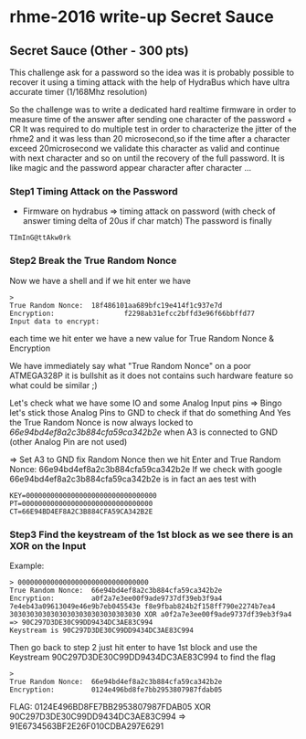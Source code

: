 # rhme-2016 write-up Secret Sauce

<a name="secretsauce"></a>
## Secret Sauce (Other - 300 pts)

This challenge ask for a password so the idea was it is probably possible to recover it using a timing attack with the help of HydraBus which have ultra accurate timer (1/168Mhz resolution)

So the challenge was to write a dedicated hard realtime firmware in order to measure time of the answer after sending one character of the password + CR
It was required to do multiple test in order to characterize the jitter of the rhme2 and it was less than 20 microsecond,so if the time after a character exceed 20microsecond we validate this character as valid and continue with next character and so on until the recovery of the full password.
It is like magic and the password appear character after character ...

### Step1 Timing Attack on the Password
* Firmware on hydrabus => timing attack on password (with check of answer timing delta of 20us if char match)
The password is finally
```
TImInG@ttAkw0rk
```

### Step2 Break the True Random Nonce
Now we have a shell and if we hit enter we have
```
>
True Random Nonce:	18f486101aa689bfc19e414f1c937e7d
Encryption:					f2298ab31efcc2bffd3e96f66bbffd77
Input data to encrypt:
```

each time we hit enter we have a new value for True Random Nonce & Encryption

We have immediately say what "True Random Nonce" on a poor ATMEGA328P it is bullshit as it does not contains such hardware feature so what could be similar ;)

Let's check what we have some IO and some Analog Input pins => Bingo let's stick those Analog Pins to GND to check if that do something 
And Yes the True Random Nonce is now always locked to *66e94bd4ef8a2c3b884cfa59ca342b2e* when A3 is connected to GND (other Analog Pin are not used)

=> Set A3 to GND fix Random Nonce then we hit Enter and True Random Nonce:	66e94bd4ef8a2c3b884cfa59ca342b2e
If we check with google 66e94bd4ef8a2c3b884cfa59ca342b2e is in fact an aes test with
```
KEY=00000000000000000000000000000000
PT=00000000000000000000000000000000
CT=66E94BD4EF8A2C3B884CFA59CA342B2E
```

### Step3 Find the keystream of the 1st block as we see there is an XOR on the Input 
Example:
```
> 00000000000000000000000000000000
True Random Nonce:	66e94bd4ef8a2c3b884cfa59ca342b2e
Encryption:			a0f2a7e3ee00f9ade9737df39eb3f9a4 7e4eb43a09613049e46e9b7eb045543e f8e9fbab824b2f158ff790e2274b7ea4
30303030303030303030303030303030 XOR a0f2a7e3ee00f9ade9737df39eb3f9a4 => 90C297D3DE30C99DD9434DC3AE83C994
Keystream is 90C297D3DE30C99DD9434DC3AE83C994
```

Then go back to step 2 just hit enter to have 1st block and use the Keystream 90C297D3DE30C99DD9434DC3AE83C994 to find the flag
```
>
True Random Nonce:	66e94bd4ef8a2c3b884cfa59ca342b2e
Encryption:			0124e496bd8fe7bb2953807987fdab05
```
FLAG:
0124E496BD8FE7BB2953807987FDAB05 XOR 90C297D3DE30C99DD9434DC3AE83C994 => 91E6734563BF2E26F010CDBA297E6291
